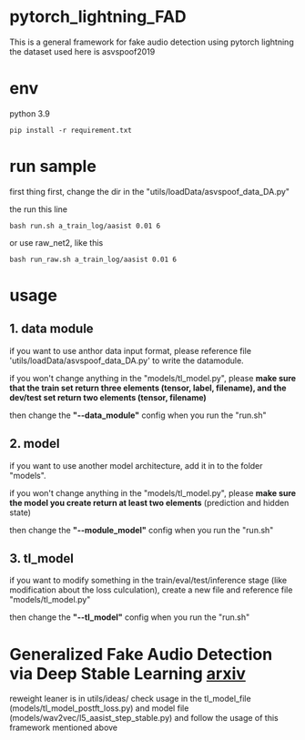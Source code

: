 # pytorch_lightning_FAD

This is a general framework for fake audio detection using pytorch lightning
the dataset used here is asvspoof2019

# env

python 3.9

```
pip install -r requirement.txt
```

# run sample

first thing first, change the dir in the "utils/loadData/asvspoof_data_DA.py"

the run this line

```
bash run.sh a_train_log/aasist 0.01 6
```

or use raw_net2, like this
```
bash run_raw.sh a_train_log/aasist 0.01 6
```
# usage

## 1. data module

if you want to use anthor data input format, please reference file 'utils/loadData/asvspoof_data_DA.py' to write the datamodule.

if you won't change anything in the "models/tl_model.py", please **make sure that the train set return three elements (tensor, label, filename), and the dev/test set return two elements (tensor, filename)**

then change the **"--data_module"** config when you run the "run.sh"

## 2. model

if you want to use another model architecture, add it in to the folder "models".

if you won't change anything in the "models/tl_model.py", please **make sure the model you create return at least two elements** (prediction and hidden state)

then change the **"--module_model"** config when you run the "run.sh"

## 3. tl_model

if you want to modify something in the train/eval/test/inference stage (like modification about the loss culculation), create a new file and reference file "models/tl_model.py"

then change the **"--tl_model"** config when you run the "run.sh"

# Generalized Fake Audio Detection via Deep Stable Learning [arxiv](https://arxiv.org/pdf/2406.03237)
reweight leaner is in utils/ideas/
check usage in the tl_model_file (models/tl_model_postft_loss.py) and model file (models/wav2vec/l5_aasist_step_stable.py)
and follow the usage of this framework mentioned above




